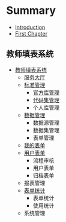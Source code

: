 # Summary

* [Introduction](README.md)
* [First Chapter](chapter1.md)

## 教师填表系统

* [教师填表系统](jiao-shi-tian-biao-xi-tong/jiao-shi-tian-biao-xi-tong.md)
  * [服务大厅](jiao-shi-tian-biao-xi-tong/jiao-shi-tian-biao-xi-tong/fu-wu-da-ting.md)
  * [标准管理](jiao-shi-tian-biao-xi-tong/jiao-shi-tian-biao-xi-tong/biao-zhun-guan-li.md)
    * [官方库管理](jiao-shi-tian-biao-xi-tong/jiao-shi-tian-biao-xi-tong/biao-zhun-guan-li/guan-fang-ku-guan-li.md)
    * [代码集管理](jiao-shi-tian-biao-xi-tong/jiao-shi-tian-biao-xi-tong/biao-zhun-guan-li/dai-ma-ji-guan-li.md)
    * 个人库管理
  * [数据管理](jiao-shi-tian-biao-xi-tong/jiao-shi-tian-biao-xi-tong/shu-ju-guan-li.md)
    * 数据源管理
    * 数据集管理
    * 表单管理
  * [我的表单](jiao-shi-tian-biao-xi-tong/jiao-shi-tian-biao-xi-tong/wo-de-biao-dan.md)
  * [用户表单](jiao-shi-tian-biao-xi-tong/jiao-shi-tian-biao-xi-tong/yong-hu-biao-dan.md)
    * 流程审核
    * 用户表单
    * 归档表单
  * 报表管理
  * [表单统计](jiao-shi-tian-biao-xi-tong/jiao-shi-tian-biao-xi-tong/biao-dan-tong-ji.md)
    * 表单统计
    * 使用统计
  * 系统管理

